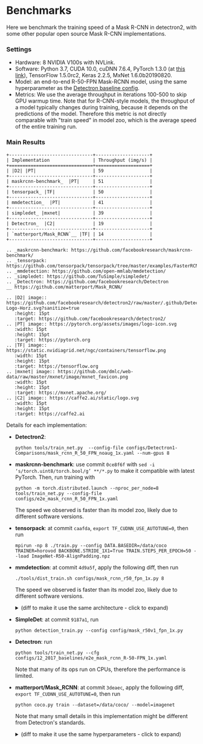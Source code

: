 
# Benchmarks

Here we benchmark the training speed of a Mask R-CNN in detectron2,
with some other popular open source Mask R-CNN implementations.


### Settings

* Hardware: 8 NVIDIA V100s with NVLink.
* Software: Python 3.7, CUDA 10.0, cuDNN 7.6.4, PyTorch 1.3.0 (at
  [this link](https://download.pytorch.org/whl/nightly/cu100/torch-1.3.0%2Bcu100-cp37-cp37m-linux_x86_64.whl)),
  TensorFlow 1.5.0rc2, Keras 2.2.5, MxNet 1.6.0b20190820.
* Model: an end-to-end R-50-FPN Mask-RCNN model, using the same hyperparameter as the
	[Detectron baseline config](https://github.com/facebookresearch/Detectron/blob/master/configs/12_2017_baselines/e2e_mask_rcnn_R-50-FPN_1x.yaml).
* Metrics: We use the average throughput in iterations 100-500 to skip GPU warmup time.
	Note that for R-CNN-style models, the throughput of a model typically changes during training, because
	it depends on the predictions of the model. Therefore this metric is not directly comparable with
	"train speed" in model zoo, which is the average speed of the entire training run.


### Main Results

```eval_rst
+-------------------------------+--------------------+
| Implementation                | Throughput (img/s) |
+===============================+====================+
| |D2| |PT|                     | 59                 |
+-------------------------------+--------------------+
| maskrcnn-benchmark_  |PT|     | 51                 |
+-------------------------------+--------------------+
| tensorpack_ |TF|              | 50                 |
+-------------------------------+--------------------+
| mmdetection_  |PT|            | 41                 |
+-------------------------------+--------------------+
| simpledet_ |mxnet|            | 39                 |
+-------------------------------+--------------------+
| Detectron_  |C2|              | 19                 |
+-------------------------------+--------------------+
| `matterport/Mask_RCNN`__ |TF| | 14                 |
+-------------------------------+--------------------+

.. _maskrcnn-benchmark: https://github.com/facebookresearch/maskrcnn-benchmark/
.. _tensorpack: https://github.com/tensorpack/tensorpack/tree/master/examples/FasterRCNN
.. _mmdetection: https://github.com/open-mmlab/mmdetection/
.. _simpledet: https://github.com/TuSimple/simpledet/
.. _Detectron: https://github.com/facebookresearch/Detectron
__ https://github.com/matterport/Mask_RCNN/

.. |D2| image:: https://github.com/facebookresearch/detectron2/raw/master/.github/Detectron2-Logo-Horz.svg?sanitize=true
   :height: 15pt
   :target: https://github.com/facebookresearch/detectron2/
.. |PT| image:: https://pytorch.org/assets/images/logo-icon.svg
   :width: 15pt
   :height: 15pt
   :target: https://pytorch.org
.. |TF| image:: https://static.nvidiagrid.net/ngc/containers/tensorflow.png
   :width: 15pt
   :height: 15pt
   :target: https://tensorflow.org
.. |mxnet| image:: https://github.com/dmlc/web-data/raw/master/mxnet/image/mxnet_favicon.png
   :width: 15pt
   :height: 15pt
   :target: https://mxnet.apache.org/
.. |C2| image:: https://caffe2.ai/static/logo.svg
   :width: 15pt
   :height: 15pt
   :target: https://caffe2.ai
```


Details for each implementation:

* __Detectron2__:
  ```
  python tools/train_net.py  --config-file configs/Detectron1-Comparisons/mask_rcnn_R_50_FPN_noaug_1x.yaml --num-gpus 8
  ```

* __maskrcnn-benchmark__: use commit `0ce8f6f` with `sed -i ‘s/torch.uint8/torch.bool/g’ **/*.py` to make it compatible with latest PyTorch.
  Then, run training with
  ```
  python -m torch.distributed.launch --nproc_per_node=8 tools/train_net.py --config-file configs/e2e_mask_rcnn_R_50_FPN_1x.yaml
  ```
  The speed we observed is faster than its model zoo, likely due to different software versions.

* __tensorpack__: at commit `caafda`, `export TF_CUDNN_USE_AUTOTUNE=0`, then run
  ```
  mpirun -np 8 ./train.py --config DATA.BASEDIR=/data/coco TRAINER=horovod BACKBONE.STRIDE_1X1=True TRAIN.STEPS_PER_EPOCH=50 --load ImageNet-R50-AlignPadding.npz
  ```

* __mmdetection__: at commit `4d9a5f`, apply the following diff, then run
	```
	./tools/dist_train.sh configs/mask_rcnn_r50_fpn_1x.py 8
	```

    The speed we observed is faster than its model zoo, likely due to different software versions.

	<details>
	<summary>
	(diff to make it use the same architecture - click to expand)
	</summary>
	```diff
	diff --git i/configs/mask_rcnn_r50_fpn_1x.py w/configs/mask_rcnn_r50_fpn_1x.py
	index 04f6d22..ed721f2 100644
	--- i/configs/mask_rcnn_r50_fpn_1x.py
	+++ w/configs/mask_rcnn_r50_fpn_1x.py
	@@ -1,14 +1,15 @@
	# model settings
	model = dict(
		type='MaskRCNN',
	-    pretrained='torchvision://resnet50',
	+    pretrained='open-mmlab://resnet50_caffe',
		backbone=dict(
			type='ResNet',
			depth=50,
			num_stages=4,
			out_indices=(0, 1, 2, 3),
			frozen_stages=1,
	-        style='pytorch'),
	+        norm_cfg=dict(type="BN", requires_grad=False),
	+        style='caffe'),
		neck=dict(
			type='FPN',
			in_channels=[256, 512, 1024, 2048],
	@@ -115,7 +116,7 @@ test_cfg = dict(
	dataset_type = 'CocoDataset'
	data_root = 'data/coco/'
	img_norm_cfg = dict(
	-    mean=[123.675, 116.28, 103.53], std=[58.395, 57.12, 57.375], to_rgb=True)
	+    mean=[123.675, 116.28, 103.53], std=[1.0, 1.0, 1.0], to_rgb=False)
	train_pipeline = [
		dict(type='LoadImageFromFile'),
		dict(type='LoadAnnotations', with_bbox=True, with_mask=True),
	```
	</details>

* __SimpleDet__: at commit `9187a1`, run
	```
	python detection_train.py --config config/mask_r50v1_fpn_1x.py
	```

* __Detectron__: run
  ```
  python tools/train_net.py --cfg configs/12_2017_baselines/e2e_mask_rcnn_R-50-FPN_1x.yaml
  ```
  Note that many of its ops run on CPUs, therefore the performance is limited.

* __matterport/Mask_RCNN__: at commit `3deaec`, apply the following diff, `export TF_CUDNN_USE_AUTOTUNE=0`, then run
	```
	python coco.py train --dataset=/data/coco/ --model=imagenet
	```
  Note that many small details in this implementation might be different
  from Detectron's standards.

	<details>
	<summary>
	(diff to make it use the same hyperparameters - click to expand)
	</summary>
	```diff
	diff --git i/mrcnn/model.py w/mrcnn/model.py
	index 62cb2b0..61d7779 100644
	--- i/mrcnn/model.py
	+++ w/mrcnn/model.py
	@@ -2367,8 +2367,8 @@ class MaskRCNN():
				epochs=epochs,
				steps_per_epoch=self.config.STEPS_PER_EPOCH,
				callbacks=callbacks,
	-            validation_data=val_generator,
	-            validation_steps=self.config.VALIDATION_STEPS,
	+            #validation_data=val_generator,
	+            #validation_steps=self.config.VALIDATION_STEPS,
				max_queue_size=100,
				workers=workers,
				use_multiprocessing=True,
	diff --git i/mrcnn/parallel_model.py w/mrcnn/parallel_model.py
	index d2bf53b..060172a 100644
	--- i/mrcnn/parallel_model.py
	+++ w/mrcnn/parallel_model.py
	@@ -32,6 +32,7 @@ class ParallelModel(KM.Model):
			keras_model: The Keras model to parallelize
			gpu_count: Number of GPUs. Must be > 1
			"""
	+        super().__init__()
			self.inner_model = keras_model
			self.gpu_count = gpu_count
			merged_outputs = self.make_parallel()
	diff --git i/samples/coco/coco.py w/samples/coco/coco.py
	index 5d172b5..239ed75 100644
	--- i/samples/coco/coco.py
	+++ w/samples/coco/coco.py
	@@ -81,7 +81,10 @@ class CocoConfig(Config):
		IMAGES_PER_GPU = 2

		# Uncomment to train on 8 GPUs (default is 1)
	-    # GPU_COUNT = 8
	+    GPU_COUNT = 8
	+    BACKBONE = "resnet50"
	+    STEPS_PER_EPOCH = 50
	+    TRAIN_ROIS_PER_IMAGE = 512

		# Number of classes (including background)
		NUM_CLASSES = 1 + 80  # COCO has 80 classes
	@@ -496,29 +499,10 @@ if __name__ == '__main__':
			# *** This training schedule is an example. Update to your needs ***

			# Training - Stage 1
	-        print("Training network heads")
			model.train(dataset_train, dataset_val,
						learning_rate=config.LEARNING_RATE,
						epochs=40,
	-                    layers='heads',
	-                    augmentation=augmentation)
	-
	-        # Training - Stage 2
	-        # Finetune layers from ResNet stage 4 and up
	-        print("Fine tune Resnet stage 4 and up")
	-        model.train(dataset_train, dataset_val,
	-                    learning_rate=config.LEARNING_RATE,
	-                    epochs=120,
	-                    layers='4+',
	-                    augmentation=augmentation)
	-
	-        # Training - Stage 3
	-        # Fine tune all layers
	-        print("Fine tune all layers")
	-        model.train(dataset_train, dataset_val,
	-                    learning_rate=config.LEARNING_RATE / 10,
	-                    epochs=160,
	-                    layers='all',
	+                    layers='3+',
						augmentation=augmentation)

		elif args.command == "evaluate":
	```
	</details>
